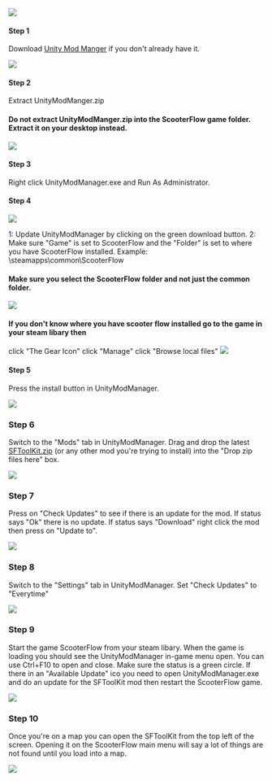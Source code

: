 ![](./images/SFToolKit.jpg)

#### Step 1
Download [Unity Mod Manger](https://github.com/AcedWorld/SFToolKit/releases/download/0.0.0/UnityModManagerInstaller.zip) if you don't already have it.

![](./images/umm_download.jpg)

#### Step 2
Extract UnityModManger.zip
#### Do not extract UnityModManger.zip into the ScooterFlow game folder. Extract it on your desktop instead.

![](./images/umm_extract.jpg)

#### Step 3
Right click UnityModManager.exe and Run As Administrator.
#### Step 4
![](./images/umm_update.jpg)

1: Update UnityModManager by clicking on the green download button.
2: Make sure "Game" is set to ScooterFlow and the "Folder" is set to where you have ScooterFlow installed.
Example: \steamapps\common\ScooterFlow
#### Make sure you select the ScooterFlow folder and not just the common folder.

![](./images/scooterflow_select_folder.jpg)

#### If you don't know where you have scooter flow installed go to the game in your steam libary then 
click "The Gear Icon"
click "Manage"
click "Browse local files"
![](./images/scooterflow_browse_local_files.jpg)
#### Step 5
Press the install button in UnityModManager.

![](./images/umm_update.jpg)

### Step 6
Switch to the "Mods" tab in UnityModManager.
Drag and drop the latest [SFToolKit.zip](https://github.com/AcedWorld/SFToolKit/releases/latest) (or any other mod you're trying to install) into the "Drop zip files here" box.

![](./images/umm_drag_and_drop.jpg)

### Step 7
Press on "Check Updates" to see if there is an update for the mod.
If status says "Ok" there is no update.
If status says "Download" right click the mod then press on "Update to".

![](./images/umm_update_mod.jpg)

### Step 8
Switch to the "Settings" tab in UnityModManager.
Set "Check Updates" to "Everytime"

![](./images/umm_check_updates_everytime.jpg)

### Step 9
Start the game ScooterFlow from your steam libary.
When the game is loading you should see the UnityModManager in-game menu open.
You can use Ctrl+F10 to open and close.
Make sure the status is a green circle.
If there in an "Available Update" ico you need to open UnityModManager.exe and do an update for the SFToolKit mod then restart the ScooterFlow game.

![](./images/scooterflow_ingame_umm.jpg)

### Step 10
Once you're on a map you can open the SFToolKit from the top left of the screen.
Opening it on the ScooterFlow main menu will say a lot of things are not found until you load into a map.

![](./images/sftoolkit_open_menu.jpg)
